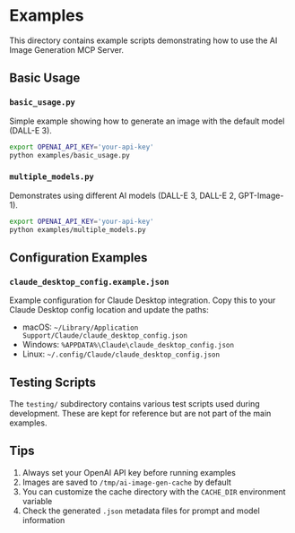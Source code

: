 # Examples

This directory contains example scripts demonstrating how to use the AI Image Generation MCP Server.

## Basic Usage

### `basic_usage.py`
Simple example showing how to generate an image with the default model (DALL-E 3).

```bash
export OPENAI_API_KEY='your-api-key'
python examples/basic_usage.py
```

### `multiple_models.py`
Demonstrates using different AI models (DALL-E 3, DALL-E 2, GPT-Image-1).

```bash
export OPENAI_API_KEY='your-api-key'
python examples/multiple_models.py
```

## Configuration Examples

### `claude_desktop_config.example.json`
Example configuration for Claude Desktop integration. Copy this to your Claude Desktop config location and update the paths:

- macOS: `~/Library/Application Support/Claude/claude_desktop_config.json`
- Windows: `%APPDATA%\Claude\claude_desktop_config.json`
- Linux: `~/.config/Claude/claude_desktop_config.json`

## Testing Scripts

The `testing/` subdirectory contains various test scripts used during development. These are kept for reference but are not part of the main examples.

## Tips

1. Always set your OpenAI API key before running examples
2. Images are saved to `/tmp/ai-image-gen-cache` by default
3. You can customize the cache directory with the `CACHE_DIR` environment variable
4. Check the generated `.json` metadata files for prompt and model information